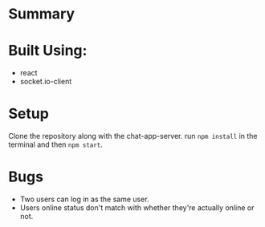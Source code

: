 
# Summary


# Built Using:
- react
- socket.io-client

# Setup
Clone the repository along with the chat-app-server.
run `npm install` in the terminal and then `npm start`.


# Bugs

- Two users can log in as the same user.
- Users online status don't match with whether they're actually online or not.